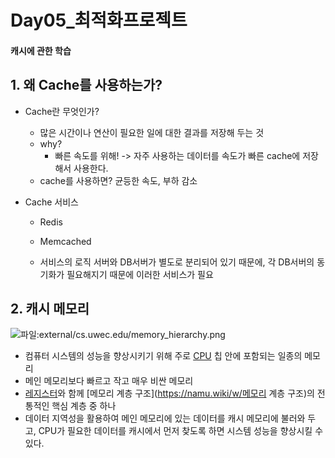 # Day05_최적화프로젝트



#### 캐시에 관한 학습

## 1. 왜 Cache를 사용하는가?

- Cache란 무엇인가?

  - 많은 시간이나 연산이 필요한 일에 대한 결과를 저장해 두는 것
  - why?
    - 빠른 속도를 위해! -> 자주 사용하는 데이터를 속도가 빠른 cache에 저장해서 사용한다.
  - cache를 사용하면? 균등한 속도, 부하 감소 

- Cache 서비스 

  - Redis

  - Memcached

  - 서비스의 로직 서버와 DB서버가 별도로 분리되어 있기 때문에, 각 DB서버의 동기화가 필요해지기 때문에 이러한 서비스가 필요

    

## 2. 캐시 메모리

![파일:external/cs.uwec.edu/memory_hierarchy.png](https://ww.namu.la/s/893cc4cb9901911dd7fbf7e151f8768f0a10d00d6b50bc9ad2b634810c19723f7c5464bc7701d8cfbfa7a4c3027ec10198c1cfcb92b598bd0eccea6202beb28ad9742679922f8f7f7d3f24a26821574dd34f71900abdfc4aa912181e24e7e948)

- 컴퓨터 시스템의 성능을 향상시키기 위해 주로 [CPU](https://namu.wiki/w/CPU) 칩 안에 포함되는 일종의 메모리
- 메인 메모리보다 빠르고 작고 매우 비싼 메모리
- [레지스터](https://namu.wiki/w/레지스터)와 함께 [메모리 계층 구조](https://namu.wiki/w/메모리 계층 구조)의 전통적인 핵심 계층 중 하나
- 데이터 지역성을 활용하여 메인 메모리에 있는 데이터를 캐시 메모리에 불러와 두고, CPU가 필요한 데이터를 캐시에서 먼저 찾도록 하면 시스템 성능을 향상시킬 수 있다.